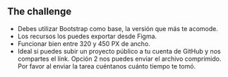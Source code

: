 
## The challenge

- Debes utilizar Bootstrap como base, la versión que más te acomode.
- Los recursos los puedes exportar desde Figma.
- Funcionar bien entre 320 y 450 PX de ancho.
- Ideal si puedes subir un proyecto público a tu cuenta de GitHub y nos compartes el link. Opción 2 nos   puedes enviar el archivo comprimido.
Por favor al enviar la tarea cuéntanos cuánto tiempo te tomó.




